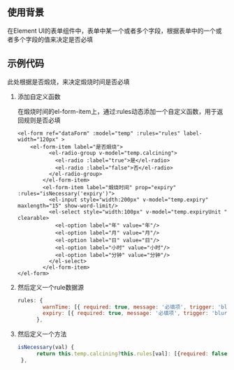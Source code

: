 ## 使用背景

在Element UI的表单组件中，表单中某一个或者多个字段，根据表单中的一个或者多个字段的值来决定是否必填

## 示例代码

此处根据是否煅烧，来决定煅烧时间是否必填

1. 添加自定义函数

   在煅烧时间的el-form-item上，通过:rules动态添加一个自定义函数，用于返回规则是否必填

   ```vue
   <el-form ref="dataForm" :model="temp" :rules="rules" label-width="120px" >
       <el-form-item label="是否煅烧">
             <el-radio-group v-model="temp.calcining">
               <el-radio :label="true">是</el-radio>
               <el-radio :label="false">否</el-radio>
             </el-radio-group>
           </el-form-item>
           <el-form-item label="煅烧时间" prop="expiry" :rules="isNecessary('expiry')">
             <el-input style="width:200px" v-model="temp.expiry" maxlength="15" show-word-limit/>
             <el-select style="width:100px" v-model="temp.expiryUnit " clearable>
               <el-option label="年" value="年"/>
               <el-option label="月" value="月"/>
               <el-option label="日" value="日"/>
               <el-option label="小时" value="小时"/>
               <el-option label="分钟" value="分钟"/>
             </el-select>
           </el-form-item>
   </el-form>
   ```

2. 然后定义一个rule数据源

   ```js
   rules: {
           warnTime: [{ required: true, message: '必填项', trigger: 'blur' }],
           expiry: [{ required: true, message: '必填项', trigger: 'blur' }]
         },
   ```

3. 然后定义一个方法

   ```js
   isNecessary(val) {
         return this.temp.calcining?this.rules[val]: [{required: false}]
    },
   ```

   

   

   

   

   

   

   

   

   

   

